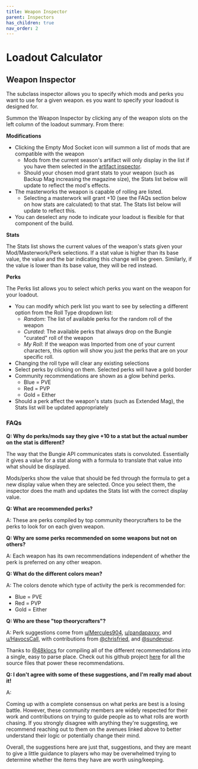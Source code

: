 ```yaml
---
title: Weapon Inspector
parent: Inspectors
has_children: true
nav_order: 2
---
```


# Loadout Calculator

## Weapon Inspector

The subclass inspector allows you to specify which mods and perks you want to use for a given weapon.
es you want to specify your loadout is designed for. 

Summon the Weapon Inspector by clicking any of the weapon slots on the left column of the loadout summary. From there:

**Modifications**

* Clicking the Empty Mod Socket icon will summon a list of mods that are compatible with the weapon
	* Mods from the current season's artifact will only display in the list if you have them selected in the [artifact inspector](./artifact-inspector.html).
	* Should your chosen mod grant stats to your weapon (such as Backup Mag increasing the magazine size), the Stats list below will update to reflect the mod's effects.
* The masterworks the weapon is capable of rolling are listed. 
	* Selecting a masterwork will grant +10 (see the FAQs section below on how stats are calculated) to that stat. The Stats list below will update to reflect this.
* You can deselect any node to indicate your loadout is flexible for that component of the build.

**Stats**

The Stats list shows the current values of the weapon's stats given your Mod/Masterwork/Perk selections. If a stat value is higher than its base value, the value and the bar indicating this change will be green. Similarly, if the value is lower than its base value, they will be red instead.

**Perks**

The Perks list allows you to select which perks you want on the weapon for your loadout.

* You can modify which perk list you want to see by selecting a different option from the Roll Type dropdown list:
	* *Random*: The list of available perks for the random roll of the weapon
	* *Curated*: The available perks that always drop on the Bungie "curated" roll of the weapon
	* *My Roll*: If the weapon was Imported from one of your current characters, this option will show you just the perks that are on your specific roll.
* Changing the roll type will clear any existing selections
* Select perks by clicking on them. Selected perks will have a gold border
* Community recommendations are shown as a glow behind perks. 
	* Blue = PVE 
	* Red = PVP
	* Gold = Either
* Should a perk affect the weapon's stats (such as Extended Mag), the Stats list will be updated appropriately 


### FAQs

**Q: Why do perks/mods say they give +10 to a stat but the actual number on the stat is different?**

The way that the Bungie API communicates stats is convoluted. Essentially it gives a value for a stat along with a formula to translate that value into what should be displayed. 

Mods/perks show the value that should be fed through the formula to get a new display value when they are selected. Once you select them, the inspector does the math and updates the Stats list with the correct display value. 


**Q: What are recommended perks?**

A: These are perks compiled by top community theorycrafters to be the perks to look for on each given weapon.

**Q: Why are some perks recommended on some weapons but not on others?**

A: Each weapon has its own recommendations independent of whether the perk is preferred on any other weapon.

**Q: What do the different colors mean?**

A: The colors denote which type of activity the perk is recommended for: 

* Blue = PVE
* Red = PVP
* Gold = Either

**Q: Who are these "top theorycrafters"?**

A: Perk suggestions come from [u/Mercules904](https://reddit.com/u/Mercules904), [u/pandapaxxy](https://reddit.com/u/pandapaxxy), and [u/HavocsCall](https://reddit.com/u/HavocsCall), with contributions from [@chrisfried](https://twitter.com/chrisfried), and [@sundevour](https://twitter.com/sundevour).

Thanks to [@48klocs](https://twitter.com/48klocs) for compiling all of the different recommendations into a single, easy to parse place. Check out his github project <a href="https://github.com/48klocs/dim-wish-list-sources/" target="_blank">here</a> for all the source files that power these recommendations.

**Q: I don't agree with some of these suggestions, and I'm really mad about it!**

A:

Coming up with a complete consensus on what perks are best is a losing battle. However, these community members are widely respected for their work and contributions on trying to guide people as to what rolls are worth chasing. If you strongly disagree with anything they're suggesting, we recommend reaching out to them on the avenues linked above to better understand their logic or potentially change their mind. 

Overall, the suggestions here are just that, suggestions, and they are meant to give a little guidance to players who may be overwhelmed trying to determine whether the items they have are worth using/keeping.